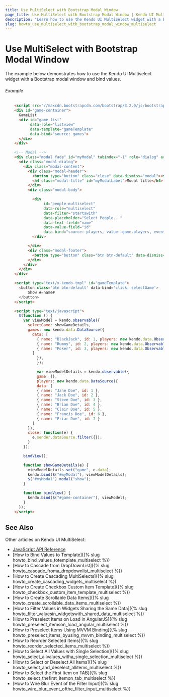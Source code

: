 ```yaml
---
title: Use MultiSelect with Bootstrap Modal Window
page_title: Use MultiSelect with Bootstrap Modal Window | Kendo UI MultiSelect Widget
description: "Learn how to use the Kendo UI MultiSelect widget with a Bootstrap modal window."
slug: howto_use_multiselect_with_bootstrap_modal_window_multiselect
---
```


# Use MultiSelect with Bootstrap Modal Window

The example below demonstrates how to use the Kendo UI Multiselect widget with a Bootstrap modal window and bind values.

###### Example

```html
    <script src="//maxcdn.bootstrapcdn.com/bootstrap/3.2.0/js/bootstrap.min.js"></script>
    <div id="game-container">
      GameList
      <div id="game-list" 
           data-role="listview" 
           data-template="gameTemplate"
           data-bind="source: games">
      </div>
    </div>

    <!-- Modal -->
    <div class="modal fade" id="myModal" tabindex="-1" role="dialog" aria-labelledby="myModalLabel" aria-hidden="true">
      <div class="modal-dialog">
        <div class="modal-content">
          <div class="modal-header">
            <button type="button" class="close" data-dismiss="modal"><span aria-hidden="true">&times;</span><span class="sr-only">Close</span></button>
            <h4 class="modal-title" id="myModalLabel">Modal title</h4>
          </div>
          <div class="modal-body">

            <div 
                 id="people-multiselect" 
                 data-role="multiselect"
                 data-filter="startswith"
                 data-placeholder="Select People..."
                 data-text-field="name"
                 data-value-field="id"
                 data-bind="source: players, value: game.players, events: { close: close }">
            </div>

          </div>
          <div class="modal-footer">
            <button type="button" class="btn btn-default" data-dismiss="modal">Save</button>
          </div>
        </div>
      </div>
    </div>

    <script type="text/x-kendo-tmpl" id="gameTemplate">
      <button class='btn btn-default' data-bind='click: selectGame'>        
          Show #=name#
      </button>
    </script>

    <script type="text/javascript">
      $(function () {
        var viewModel = kendo.observable({
          selectGame: showGameDetails,
          games: new kendo.data.DataSource({
            data: [
              { name: "BlackJack", id: 1, players: new kendo.data.ObservableArray([]) },
              { name: "Rummy", id: 2, players: new kendo.data.ObservableArray([]) },
              { name: "Poker", id: 3, players: new kendo.data.ObservableArray([]) },
            ]
              }),
              });

              var viewModelDetails = kendo.observable({
              game: {},
              players: new kendo.data.DataSource({
              data: [
              { name: "Jane Doe", id: 1 },
              { name: "Jack Doe", id: 2 },
              { name: "Steve Doe", id: 3 },
              { name: "Brian Doe", id: 4 },
              { name: "Clair Doe", id: 5 },
              { name: "Francis Doe", id: 6 },
              { name: "Friar Doe", id: 7 }
            ]
          }),
          close: function(e) {
            e.sender.dataSource.filter({});
          }
        });

        bindView();

        function showGameDetails(e) {
          viewModelDetails.set("game", e.data);
          kendo.bind($("#myModal"), viewModelDetails);
          $("#myModal").modal("show");
        }

        function bindView() {
          kendo.bind($("#game-container"), viewModel);
        }            
      });
    </script>
```

## See Also

Other articles on Kendo UI MultiSelect:

* [JavaScript API Reference](/api/javascript/ui/multiselect)
* [How to Bind Values to Template]({% slug howto_bind_values_totemplate_multiselect %})
* [How to Cascade from DropDownList]({% slug howto_cascade_froma_dropdownlist_multiselect %})
* [How to Create Cascading MultiSelects]({% slug howto_create_cascading_widgets_multiselect %})
* [How to Create Checkbox Custom Item Template]({% slug howto_checkbox_custom_item_template_multiselect %})
* [How to Create Scrollable Data Items]({% slug howto_create_scrollable_data_items_multiselect %})
* [How to Filter Values in Widgets Sharing the Same Data]({% slug howto_filter_valuesin_widgetswith_shared_data_multiselect %})
* [How to Preselect Items on Load in AngularJS]({% slug howto_preselect_itemson_load_angular_multiselect %})
* [How to Preselect Items Using MVVM Binding]({% slug howto_preselect_items_byusing_mvvm_binding_multiselect %})
* [How to Reorder Selected Items]({% slug howto_reorder_selected_items_multiselect %})
* [How to Select All Values with Single Selection]({% slug howto_select_allvalues_witha_single_selection_multiselect %})
* [How to Select or Deselect All Items]({% slug howto_select_and_deselect_allitems_multiselect %})
* [How to Select the First Item on TAB]({% slug howto_select_thefirst_itemon_tab_multiselect %})
* [How to Wire Blur Event of the Filter Input]({% slug howto_wire_blur_event_ofthe_filtеr_input_multiselect %})